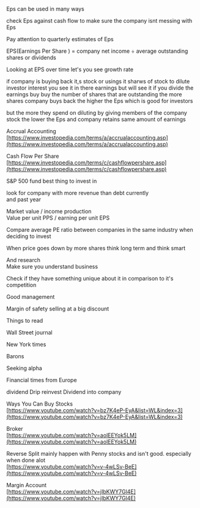 Eps can be used in many ways  
  
check Eps against cash flow to make sure the company isnt messing with Eps  
  
Pay attention to quarterly estimates of Eps  
  
EPS(Earnings Per Share ) = company net income ÷ average outstanding shares or dividends  
  
Looking at EPS over time let's you see growth rate  
  
if company is buying back it,s stock or usings it sharws of stock to dilute investor interest you see it in there earnings but will see it if you divide the earnings buy buy the number of shares that are outstanding the more shares company buys back the higher the Eps which is good for investors  
  
but the more they spend on diluting by giving members of the company stock the lower the Eps and company retains same amount of earnings  
  
Accrual Accounting  
[https://www.investopedia.com/terms/a/accrualaccounting.asp](https://www.investopedia.com/terms/a/accrualaccounting.asp)  
  
Cash Flow Per Share  
[https://www.investopedia.com/terms/c/cashflowpershare.asp](https://www.investopedia.com/terms/c/cashflowpershare.asp)  
  
S&P 500 fund best thing to invest in  
  
look for company with more revenue than debt currently  
and past year  
  
Market value / income production  
Value per unit PPS / earning per unit EPS  
  
Compare average PE ratio between companies in the same industry when deciding to invest  
  
When price goes down by more shares think long term and think smart  
  
And research  
Make sure you understand business  
  
Check if they have something unique about it in comparison to it's competition  
  
Good management  
  
Margin of safety selling at a big discount  
  
Things to read  
  
Wall Street journal  
  
New York times  
  
Barons  
  
Seeking alpha  
  
Financial times from Europe  
  
dividend Drip reinvest Dividend into company  
  
Ways You Can Buy Stocks  
[https://www.youtube.com/watch?v=bz7K4eP-EyA&list=WL&index=3](https://www.youtube.com/watch?v=bz7K4eP-EyA&list=WL&index=3)  
  
Broker  
[https://www.youtube.com/watch?v=aolEEYok5LM](https://www.youtube.com/watch?v=aolEEYok5LM)  
  
Reverse Split mainly happen with Penny stocks and isn't good. especially when done alot  
[https://www.youtube.com/watch?v=v-4wLSv-BeE](https://www.youtube.com/watch?v=v-4wLSv-BeE)  
  
  
Margin Account  
[https://www.youtube.com/watch?v=jIbKWY7Gl4E](https://www.youtube.com/watch?v=jIbKWY7Gl4E)